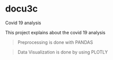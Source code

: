 # docu3c
Covid 19 analysis

This project explains about the covid 19 analysis

>Preprocessing is done with PANDAS

>Data Visualization is done by using PLOTLY
